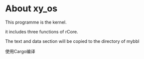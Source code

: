 # About xy_os

This programme is the kernel.

it includes three functions of rCore.

The text and data section will be copied to the directory of mybbl

使用Cargo编译